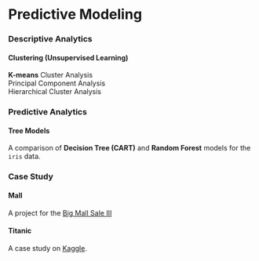 Predictive Modeling
================

### Descriptive Analytics

#### Clustering (Unsupervised Learning)

**K-means** Cluster Analysis  
Principal Component Analysis  
Hierarchical Cluster Analysis

### Predictive Analytics

#### Tree Models

A comparison of **Decision Tree (CART)** and **Random Forest** models
for the `iris` data.

### Case Study

#### Mall

A project for the [Big Mall Sale
III](https://datahack.analyticsvidhya.com/contest/practice-problem-big-mart-sales-iii/)

#### Titanic

A case study on [Kaggle](https://www.kaggle.com/c/titanic).
